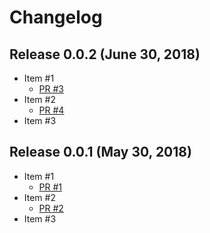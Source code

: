 # Changelog

## Release 0.0.2 (June 30, 2018)
* Item #1
  * [PR #3](https://github.com/.../pull/3)
* Item #2
  * [PR #4](https://github.com/.../pull/4)
* Item #3

## Release 0.0.1 (May 30, 2018)
* Item #1
  * [PR #1](https://github.com/.../pull/1)
* Item #2
  * [PR #2](https://github.com/.../pull/2)
* Item #3

